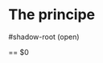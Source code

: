 # The principe

<!DOCTYPE html>
#shadow-root (open)
<head prefix="og: https://translate.google.com.ar/?ion=1&espv=2&bav=on.2,or.&bvm=bv.130731782,d.Y2I&biw=1201&bih=690&um=1&ie=UTF-8&hl=es&client=tw-ob#auto/es/initial">
</head> == $0
<body class="http://blog.koalite.com/2015/09/los-mejores-libros-sobre-desarrollo-de-software/">
</body>
</html>


